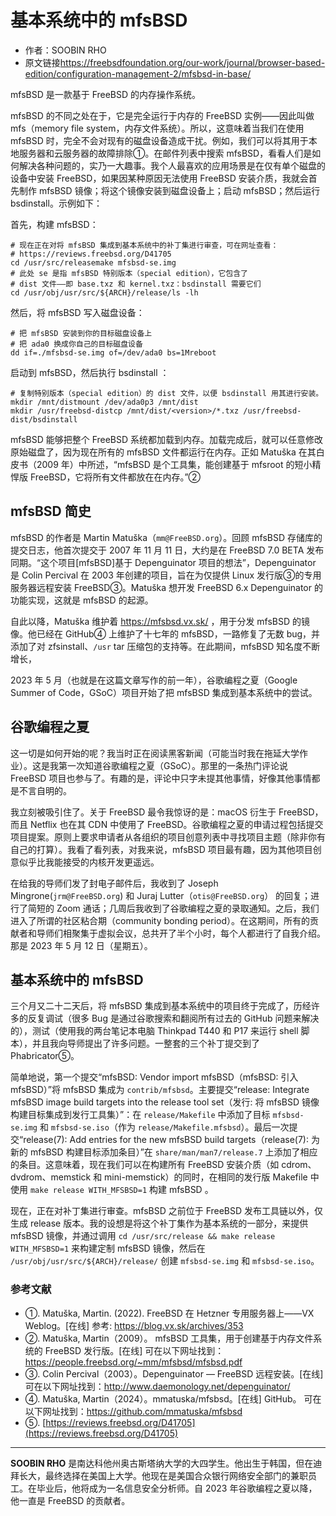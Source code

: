 # 基本系统中的 mfsBSD

- 作者：SOOBIN RHO
- 原文链接<https://freebsdfoundation.org/our-work/journal/browser-based-edition/configuration-management-2/mfsbsd-in-base/>


mfsBSD 是一款基于 FreeBSD 的内存操作系统。

mfsBSD 的不同之处在于，它是完全运行于内存的 FreeBSD 实例——因此叫做 mfs（memory file system，内存文件系统）。所以，这意味着当我们在使用 mfsBSD 时，完全不会对现有的磁盘设备造成干扰。例如，我们可以将其用于本地服务器和云服务器的故障排除①。在邮件列表中搜索 mfsBSD，看看人们是如何解决各种问题的，实乃一大趣事。我个人最喜欢的应用场景是在仅有单个磁盘的设备中安装 FreeBSD，如果因某种原因无法使用 FreeBSD 安装介质，我就会首先制作 mfsBSD 镜像；将这个镜像安装到磁盘设备上；启动 mfsBSD；然后运行 bsdinstall。示例如下：

 首先，构建 mfsBSD：

```
# 现在正在对将 mfsBSD 集成到基本系统中的补丁集进行审查，可在网址查看：
# https://reviews.freebsd.org/D41705
cd /usr/src/releasemake mfsbsd-se.img
# 此处 se 是指 mfsBSD 特别版本（special edition），它包含了
# dist 文件——即 base.txz 和 kernel.txz：bsdinstall 需要它们
cd /usr/obj/usr/src/${ARCH}/release/ls -lh
```

然后，将 mfsBSD 写入磁盘设备：

```
# 把 mfsBSD 安装到你的目标磁盘设备上
# 把 ada0 换成你自己的目标磁盘设备
dd if=./mfsbsd-se.img of=/dev/ada0 bs=1Mreboot
```

启动到 mfsBSD，然后执行 bsdinstall ：

```
# 复制特别版本（special edition）的 dist 文件，以便 bsdinstall 用其进行安装。
mkdir /mnt/distmount /dev/ada0p3 /mnt/dist
mkdir /usr/freebsd-distcp /mnt/dist/<version>/*.txz /usr/freebsd-dist/bsdinstall
```

mfsBSD 能够把整个 FreeBSD 系统都加载到内存。加载完成后，就可以任意修改原始磁盘了，因为现在所有的 mfsBSD 文件都运行在内存。正如 Matuška 在其白皮书（2009 年）中所述，“mfsBSD 是个工具集，能创建基于 mfsroot 的短小精悍版 FreeBSD，它将所有文件都放在在内存。”②

## mfsBSD 简史

mfsBSD 的作者是 Martin Matuška（`mm@FreeBSD.org`）。回顾 mfsBSD 存储库的提交日志，他首次提交于 2007 年 11 月 11 日，大约是在 FreeBSD 7.0 BETA 发布同期。“这个项目[mfsBSD]基于 Depenguinator 项目的想法”，Depenguinator 是 Colin Percival 在 2003 年创建的项目，旨在为仅提供 Linux 发行版③的专用服务器远程安装 FreeBSD③。Matuška 想开发 FreeBSD 6.x Depenguinator 的功能实现，这就是 mfsBSD 的起源。

自此以降，Matuška 维护着 <https://mfsbsd.vx.sk/> ，用于分发 mfsBSD 的镜像。他已经在 GitHub④ 上维护了十七年的 mfsBSD，一路修复了无数 bug，并添加了对 zfsinstall、`/usr` tar 压缩包的支持等。在此期间，mfsBSD 知名度不断增长，

2023 年 5 月（也就是在这篇文章写作的前一年），谷歌编程之夏（Google Summer of Code，GSoC）项目开始了把 mfsBSD 集成到基本系统中的尝试。

## 谷歌编程之夏

这一切是如何开始的呢？我当时正在阅读黑客新闻（可能当时我在拖延大学作业）。这是我第一次知道谷歌编程之夏（GSoC）。那里的一条热门评论说 FreeBSD 项目也参与了。有趣的是，评论中只字未提其他事情，好像其他事情都是不言自明的。

我立刻被吸引住了。关于 FreeBSD 最令我惊讶的是：macOS 衍生于 FreeBSD，而且 Netflix 也在其 CDN 中使用了 FreeBSD。谷歌编程之夏的申请过程包括提交项目提案。原则上要求申请者从各组织的项目创意列表中寻找项目主题（除非你有自己的打算）。我看了看列表，对我来说，mfsBSD 项目最有趣，因为其他项目创意似乎比我能接受的内核开发更遥远。

在给我的导师们发了封电子邮件后，我收到了 Joseph Mingrone(`jrm@FreeBSD.org`) 和 Juraj Lutter（`otis@FreeBSD.org`） 的回复；进行了简短的 Zoom 通话；几周后我收到了谷歌编程之夏的录取通知。之后，我们进入了所谓的社区粘合期（community bonding period）。在这期间，所有的贡献者和导师们相聚集于虚拟会议，总共开了半个小时，每个人都进行了自我介绍。那是 2023 年 5 月 12 日（星期五）。

## 基本系统中的 mfsBSD

三个月又二十二天后，将 mfsBSD 集成到基本系统中的项目终于完成了，历经许多的反复调试（很多 Bug 是通过谷歌搜索和翻阅所有过去的 GitHub 问题来解决的），测试（使用我的两台笔记本电脑 Thinkpad T440 和 P17 来运行 shell 脚本），并且我向导师提出了许多问题。一整套的三个补丁提交到了 Phabricator⑤。

简单地说，第一个提交“mfsBSD: Vendor import mfsBSD（mfsBSD: 引入 mfsBSD）”将 mfsBSD 集成为 `contrib/mfsbsd`。主要提交“release: Integrate mfsBSD image build targets into the release tool set（发行: 将 mfsBSD 镜像构建目标集成到发行工具集）”：在 `release/Makefile` 中添加了目标 `mfsbsd-se.img` 和 `mfsbsd-se.iso`（作为 `release/Makefile.mfsbsd`）。最后一次提交“release(7): Add entries for the new mfsBSD build targets（release(7): 为新的 mfsBSD 构建目标添加条目）”在 `share/man/man7/release.7` 上添加了相应的条目。这意味着，现在我们可以在构建所有 FreeBSD 安装介质（如 cdrom、dvdrom、memstick 和 mini-memstick）的同时，在相同的发行版 Makefile 中使用 `make release WITH_MFSBSD=1` 构建 mfsBSD  。

现在，正在对补丁集进行审查。mfsBSD 之前位于 FreeBSD 发布工具链以外，仅生成 release 版本。我的设想是将这个补丁集作为基本系统的一部分，来提供 mfsBSD 镜像，并通过调用 `cd /usr/src/release && make release WITH_MFSBSD=1` 来构建定制 mfsBSD 镜像，然后在 `/usr/obj/usr/src/${ARCH}/release/` 创建 `mfsbsd-se.img` 和 `mfsbsd-se.iso`。

### 参考文献

- ①. Matuška, Martin. (2022). FreeBSD 在 Hetzner 专用服务器上——VX Weblog。[在线] 参考: <https://blog.vx.sk/archives/353>
- ②. Matuška, Martin（2009）。 mfsBSD 工具集，用于创建基于内存文件系统的 FreeBSD 发行版。[在线] 可在以下网址找到：<https://people.freebsd.org/~mm/mfsbsd/mfsbsd.pdf>
- ③. Colin Percival（2003）。Depenguinator — FreeBSD 远程安装。[在线] 可在以下网址找到：<http://www.daemonology.net/depenguinator/>
- ④. Matuška, Martin（2024）。mmatuska/mfsbsd。[在线] GitHub。 可在以下网址找到：<https://github.com/mmatuska/mfsbsd>
- ⑤. [https://reviews.freebsd.org/D41705](https://reviews.freebsd.org/D41705)

---

**SOOBIN RHO** 是南达科他州奥古斯塔纳大学的大四学生。他出生于韩国，但在迪拜长大，最终选择在美国上大学。他现在是美国合众银行网络安全部门的兼职员工。在毕业后，他将成为一名信息安全分析师。自 2023 年谷歌编程之夏以降，他一直是 FreeBSD 的贡献者。
